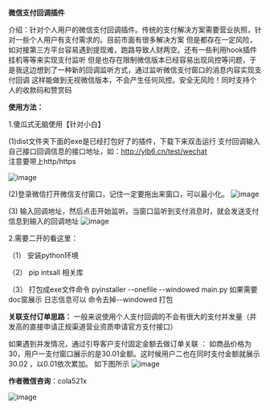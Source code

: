 **微信支付回调插件**
   
   介绍：针对个人用户的微信支付回调插件。传统的支付解决方案需要营业执照，针对一些个人用户有支付需求的。目前市面有很多解决方案
但是都存在一定风险，如对接第三方平台容易遇到提现难，跑路导致人财两空。还有一些利用hook插件挂机等等来实现支付监听
但是也存在限制微信版本已经容易出现风控等问题，于是我这边想到了一种新的回调监听方式，通过监听微信支付窗口的消息内容实现支付回调
这样能做到无视微信版本，不会产生任何风控。安全无风险！同时支持个人的收款码和赞赏码

**使用方法：**
  
  1.傻瓜式无脑使用【针对小白】
  
(1)dist文件夹下面的exe是已经打包好了的插件，下载下来双击运行 
支付回调输入自己接口回调信息的接口地址，如：http://ylb6.cn/test/wechat  
注意要带上http/https 

![image](https://github.com/user-attachments/assets/f2bc78f4-9c11-4855-8089-1331470c2243)

(2)登录微信打开微信支付窗口，记住一定要拖出来窗口，可以最小化。
![image](https://github.com/user-attachments/assets/2708424c-81b7-4174-b774-35eaa5a6bbc3)

(3) 输入回调地址，然后点击开始监听。当窗口监听到支付消息时，就会发送支付信息到输入的回调地址
![image](https://github.com/user-attachments/assets/18ed6152-f58f-4147-9e6d-caf36cdf420b)



2.需要二开的看这里：

（1） 安装python环境

（2） pip intsall 相关库

（3） 打包成exe文件命令 pyinstaller --onefile --windowed  main.py
如果需要doc窗展示 日志信息可以 命令去掉--windowed 打包















**关联支付订单思路：**
一般来说使用个人支付回调的不会有很大的支付并发量（并发高的直接申请正规渠道营业资质申请官方支付接口）

如果遇到并发情况，通过引导客户支付固定金额去做订单关联 ：
如商品价格为30，用户一支付窗口展示的是30.01金额。这时候用户二也在同时支付金额就展示30.02 ，以0.01依次累加。
如下图所示
![image](https://github.com/user-attachments/assets/6a30607f-4e10-4783-a05b-d41b735bb83e)








**作者微信咨询**：cola521x

![image](https://github.com/user-attachments/assets/07e50724-cb5c-480b-8977-c18c437e02e8)









   






